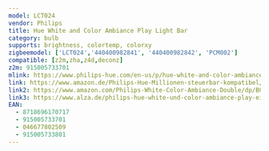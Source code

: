 ```yaml
---
model: LCT024
vendor: Philips
title: Hue White and Color Ambiance Play Light Bar
category: bulb
supports: brightness, colortemp, colorxy
zigbeemodel: ['LCT024','440400982841', '440400982842', 'PCM002']
compatible: [z2m,zha,z4d,deconz]
z2m: 915005733701
mlink: https://www.philips-hue.com/en-us/p/hue-white-and-color-ambiance-play-light-bar-single-pack/7820130U7
link: https://www.amazon.de/Philips-Hue-Millionen-steuerbar-kompatibel/dp/B07FXRS4ZW 
link2: https://www.amazon.com/Philips-White-Color-Ambiance-Double/dp/B07GXB3S7Z
link3: https://www.alza.de/philips-hue-white-und-color-ambiance-play-einzelpackung-7820130-p7-d5450178.htm
EAN: 
  - 8718696170717
  - 915005733701
  - 046677802509
  - 915005733801
---
```

